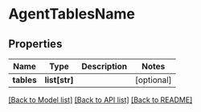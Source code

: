 # AgentTablesName

## Properties
Name | Type | Description | Notes
------------ | ------------- | ------------- | -------------
**tables** | **list[str]** |  | [optional] 

[[Back to Model list]](../README.md#documentation-for-models) [[Back to API list]](../README.md#documentation-for-api-endpoints) [[Back to README]](../README.md)

